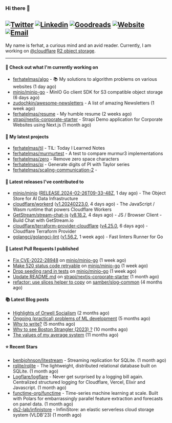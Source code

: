 ### Hi there 👋
[![Twitter](https://img.shields.io/twitter/follow/ferhatelmas_?label=Twitter&style=social)](https://twitter.com/ferhatelmas_)
[![Linkedin](https://img.shields.io/badge/LinkedIn--_.svg?style=social&logo=linkedin)](https://www.linkedin.com/in/ferhatelmas/)
[![Goodreads](https://img.shields.io/badge/goodreads--_.svg?style=social&logo=goodreads)](https://www.goodreads.com/user/show/24238914-ferhat-elmas/)
[![Website](https://img.shields.io/badge/website--_.svg?style=social&logo=rss)](https://ferhatelmas.com/)
[![Email](https://img.shields.io/badge/email--_.svg?logo=Gmail&style=social)](mailto:elmas.ferhat@gmail.com)
-----------

My name is ferhat, a curious mind and an avid reader.
Currently, I am working on [@cloudflare](https://github.com/cloudflare) [R2 object storage](https://developers.cloudflare.com/r2/).







-----------
#### 👷 Check out what I'm currently working on

- [ferhatelmas/algo](https://github.com/ferhatelmas/algo) - :books: My solutions to algorithm problems on various websites (1 day ago)
- [minio/minio-go](https://github.com/minio/minio-go) - MinIO Go client SDK for S3 compatible object storage (6 days ago)
- [zudochkin/awesome-newsletters](https://github.com/zudochkin/awesome-newsletters) - A list of amazing Newsletters (1 week ago)
- [ferhatelmas/resume](https://github.com/ferhatelmas/resume) - My humble resume (2 weeks ago)
- [strapi/nextjs-corporate-starter](https://github.com/strapi/nextjs-corporate-starter) - Strapi Demo application for Corporate Websites using Next.js (1 month ago)

#### 🌱 My latest projects

- [ferhatelmas/til](https://github.com/ferhatelmas/til) - TIL: Today I Learned Notes
- [ferhatelmas/murmurtest](https://github.com/ferhatelmas/murmurtest) - A test to compare murmur3 implementations
- [ferhatelmas/zero](https://github.com/ferhatelmas/zero) - Remove zero space characters
- [ferhatelmas/pi](https://github.com/ferhatelmas/pi) - Generate digits of PI with Taylor series
- [ferhatelmas/scaling-communication-2](https://github.com/ferhatelmas/scaling-communication-2) - 

#### 🚀 Latest releases I've contributed to

- [minio/minio](https://github.com/minio/minio) ([RELEASE.2024-02-26T09-33-48Z](https://github.com/minio/minio/releases/tag/RELEASE.2024-02-26T09-33-48Z), 1 day ago) - The Object Store for AI Data Infrastructure
- [cloudflare/workerd](https://github.com/cloudflare/workerd) ([v1.20240223.0](https://github.com/cloudflare/workerd/releases/tag/v1.20240223.0), 4 days ago) - The JavaScript / Wasm runtime that powers Cloudflare Workers
- [GetStream/stream-chat-js](https://github.com/GetStream/stream-chat-js) ([v8.18.2](https://github.com/GetStream/stream-chat-js/releases/tag/v8.18.2), 4 days ago) - JS / Browser Client - Build Chat with GetStream.io
- [cloudflare/terraform-provider-cloudflare](https://github.com/cloudflare/terraform-provider-cloudflare) ([v4.25.0](https://github.com/cloudflare/terraform-provider-cloudflare/releases/tag/v4.25.0), 6 days ago) - Cloudflare Terraform Provider
- [golangci/golangci-lint](https://github.com/golangci/golangci-lint) ([v1.56.2](https://github.com/golangci/golangci-lint/releases/tag/v1.56.2), 1 week ago) - Fast linters Runner for Go

#### 🔨 Latest Pull Requests I published

- [Fix CVE-2022-28948](https://github.com/minio/minio-go/pull/1938) on [minio/minio-go](https://github.com/minio/minio-go) (1 week ago)
- [Make 520 status code retryable](https://github.com/minio/minio-go/pull/1935) on [minio/minio-go](https://github.com/minio/minio-go) (1 week ago)
- [Drop seeding rand in tests](https://github.com/minio/minio-go/pull/1934) on [minio/minio-go](https://github.com/minio/minio-go) (1 week ago)
- [Update README.md](https://github.com/strapi/nextjs-corporate-starter/pull/114) on [strapi/nextjs-corporate-starter](https://github.com/strapi/nextjs-corporate-starter) (1 month ago)
- [refactor: use slices helper to copy](https://github.com/samber/slog-common/pull/3) on [samber/slog-common](https://github.com/samber/slog-common) (4 months ago)

#### 📚 Latest Blog posts

- [Highlights of Orwell Socialism](https://ferhatelmas.com/highlights-of-orwell-socialism) (2 months ago)
- [Ongoing (practical) problems of ML development](https://ferhatelmas.com/ongoing-practical-problems-of-ml-development) (5 months ago)
- [Why to write?](https://ferhatelmas.com/why-to-write) (5 months ago)
- [Why to see Boston Strangler (2023) ?](https://ferhatelmas.com/why-to-see-boston-strangler-2023) (10 months ago)
- [The values of my average system](https://ferhatelmas.com/the-values-of-my-average-system) (11 months ago)

#### ⭐ Recent Stars

- [benbjohnson/litestream](https://github.com/benbjohnson/litestream) - Streaming replication for SQLite. (1 month ago)
- [rqlite/rqlite](https://github.com/rqlite/rqlite) - The lightweight, distributed relational database built on SQLite. (1 month ago)
- [Logflare/logflare](https://github.com/Logflare/logflare) - Never get surprised by a logging bill again. Centralized structured logging for Cloudflare, Vercel, Elixir and Javascript. (1 month ago)
- [functime-org/functime](https://github.com/functime-org/functime) - Time-series machine learning at scale. Built with Polars for embarrassingly parallel feature extraction and forecasts on panel data. (1 month ago)
- [ds2-lab/infinistore](https://github.com/ds2-lab/infinistore) - InfiniStore: an elastic serverless cloud storage system (VLDB&#39;23) (1 month ago)
